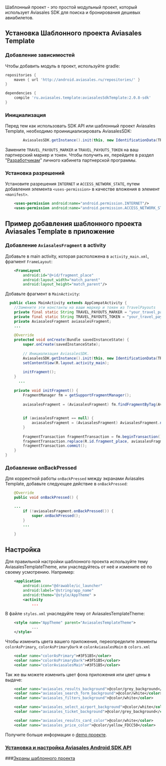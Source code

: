Шаблонный проект - это простой модульный проект, который использует Aviasales SDK для поиска и бронирования дешевых авиабилетов.

## Установка Шаблонного проекта Aviasales Template

### Добавление зависимостей

Чтобы добавить модуль в проект, используйте gradle:

```gradle
repositories {
    maven { url 'http://android.aviasales.ru/repositories/' }
}

dependencies {
    compile 'ru.aviasales.template:aviasalesSdkTemplate:2.0.8-sdk'
}
```

### Инициализация

Перед тем как использовать SDK API или шаблонный проект Aviasales Template, необходимо проинициализировать AviasalesSDK:

```java
  		AviasalesSDK.getInstance().init(this, new IdentificationData(TRAVEL_PAYOUTS_MARKER, TRAVEL_PAYOUTS_TOKEN)); 
```

Замените `TRAVEL_PAYOUTS_MARKER` и `TRAVEL_PAYOUTS_TOKEN` на ваш партнерский маркер и токен. Чтобы получить их, перейдите в раздел "[Разработчикам](https://www.travelpayouts.com/developers/api)" личного кабинета партнерской программы.

### Установка разрешений

Установите разрешения `INTERNET` и `ACCESS_NETWORK_STATE`, путем добавления элемента `<uses-permission>` в качестве вложения в элемент `<manifest>`. 

```xml
	<uses-permission android:name="android.permission.INTERNET"/>
	<uses-permission android:name="android.permission.ACCESS_NETWORK_STATE"/>
```

## Пример добавления шаблонного проекта Aviasales Template в приложение 

### Добавление `AviasalesFragment` в activity 

Добавьте в main activity, которая расположена в `activity_main.xml`, фрагмент `FrameLayout`:

```xml
 	<FrameLayout
		android:id="@+id/fragment_place"
		android:layout_width="match_parent"
		android:layout_height="match_parent"/>
```

Добавьте фрагмент в `MainActivity`:

```java	
  public class MainActivity extends AppCompatActivity {
  	//Замените эти константы на ваши маркер и токен из TravelPayouts
  	private final static String TRAVEL_PAYOUTS_MARKER = "your_travel_payouts_marker";
	private final static String TRAVEL_PAYOUTS_TOKEN = "your_travel_payouts_token";
  	private AviasalesFragment aviasalesFragment;
    ...
  
  	@Override
  	protected void onCreate(Bundle savedInstanceState) {
  		super.onCreate(savedInstanceState);
  
   		// Инициализация AviasalesSDK. 
		AviasalesSDK.getInstance().init(this, new IdentificationData(TRAVEL_PAYOUTS_MARKER, TRAVEL_PAYOUTS_TOKEN));
  		setContentView(R.layout.activity_main);
     
  		initFragment();
 	}
      ...
  
  	private void initFragment() {
  		FragmentManager fm = getSupportFragmentManager();
  
  		aviasalesFragment = (AviasalesFragment) fm.findFragmentByTag(AviasalesFragment.TAG); // поиск фрагмента по тегу
  
  
  		if (aviasalesFragment == null) { 
  			aviasalesFragment = (AviasalesFragment) AviasalesFragment.newInstance();
  		}
  
  		FragmentTransaction fragmentTransaction = fm.beginTransaction(); // добавление фрагмента во FragmentManager
  		fragmentTransaction.replace(R.id.fragment_place, aviasalesFragment, AviasalesFragment.TAG);
  		fragmentTransaction.commit();
  	}
}
```

### Добавление onBackPressed 

Для корректной работы `onBackPressed` между экранами Aviasales Template, добавьте следующее действие в `onBackPressed`: 

```java
	@Override
	public void onBackPressed() {

    ...
		if (!aviasalesFragment.onBackPressed()) {
			super.onBackPressed();
		}
		...
		
	}
```


## Настройка

Для правильной настройки шаблонного проекта используйте тему AviasalesTemplateTheme, или унаследуйтесь от неё и измените её по своему усмотрению. Например:

```xml    
    <application
        android:icon="@drawable/ic_launcher"
        android:label="@string/app_name"
        android:theme="@style/AppTheme" >
        <activity
            ...
```

В файле `styles.xml` унаследуйте тему от AviasalesTemplateTheme:

```xml
	<style name="AppTheme" parent="AviasalesTemplateTheme">
            ...
	</style>
```

Чтобы изменить цвета вашего приложения, переопределите элементы `colorAsPrimary`, `colorAsPrimaryDark` и `colorAviasalesMain` в `colors.xml`

```xml
    <color name="colorAsPrimary">#3F51B5</color>
    <color name="colorAsPrimaryDark">#3F51B5</color>
    <color name="colorAviasalesMain">#3F51B5</color>

```

Так же вы можете изменить цвет фона приложения или цвет цены в выдаче:

```xml
	<color name="aviasales_results_background">@color/grey_background</color>
	<color name="aviasales_search_form_background">@color/white</color>
	<color name="aviasales_filters_background">@color/white</color>

	<color name="aviasales_select_airport_background">@color/white</color>
	<color name="aviasales_ticket_background">@color/grey_background</color>

	<color name="aviasales_results_card_color">@color/white</color>
	<color name="aviasales_price_color">@color/yellow_FDCC50</color>
```

Получите больше информации о [demo проекте](https://github.com/KosyanMedia/Aviasales-Android-SDK/tree/master/demo).

### [Установка и настройка Aviasales Android SDK API](https://github.com/KosyanMedia/Aviasales-Android-SDK/wiki/Установка-и-настройка-Aviasales-Android-SDK-API)

###[Экраны шаблонного проекта](https://github.com/KosyanMedia/Aviasales-Android-SDK/wiki/%D0%AD%D0%BA%D1%80%D0%B0%D0%BD%D1%8B-%D0%B2-%D1%81%D0%BE%D1%81%D1%82%D0%B0%D0%B2%D0%B5-%D1%88%D0%B0%D0%B1%D0%BB%D0%BE%D0%BD%D0%BD%D0%BE%D0%B3%D0%BE-%D0%BF%D1%80%D0%BE%D0%B5%D0%BA%D1%82%D0%B0)